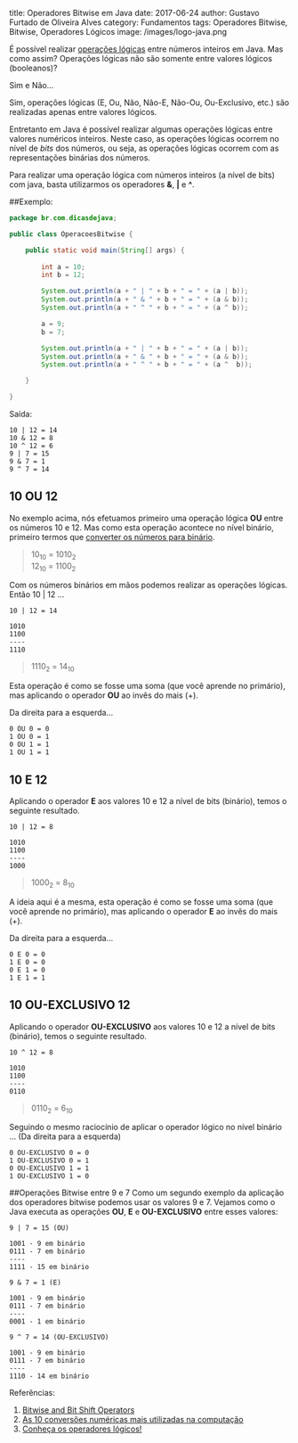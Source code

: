 title: Operadores Bitwise em Java
date: 2017-06-24
author: Gustavo Furtado de Oliveira Alves
category: Fundamentos
tags: Operadores Bitwise, Bitwise, Operadores Lógicos
image: /images/logo-java.png

É possível realizar [operações lógicas](http://www.dicasdeprogramacao.com.br/operadores-logicos/) entre números inteiros em Java.
Mas como assim? Operações lógicas não são somente entre valores lógicos (booleanos)?

Sim e Não...

Sim, operações lógicas (E, Ou, Não, Não-E, Não-Ou, Ou-Exclusivo, etc.)
são realizadas apenas entre valores lógicos.

Entretanto em Java é possível realizar algumas operações lógicas entre valores numéricos inteiros.
Neste caso, as operações lógicas ocorrem no nível de _bits_ dos números,
ou seja, as operações lógicas ocorrem com as representações binárias dos números.

Para realizar uma operação lógica com números inteiros (a nível de bits) com java,
basta utilizarmos os operadores **&**, **|** e **^**.

##Exemplo:

```java
package br.com.dicasdejava;

public class OperacoesBitwise {

	public static void main(String[] args) {
		
		int a = 10;
		int b = 12;

		System.out.println(a + " | " + b + " = " + (a | b));
		System.out.println(a + " & " + b + " = " + (a & b));
		System.out.println(a + " ^ " + b + " = " + (a ^ b));

		a = 9;
		b = 7;

		System.out.println(a + " | " + b + " = " + (a | b));
		System.out.println(a + " & " + b + " = " + (a & b));
		System.out.println(a + " ^ " + b + " = " + (a ^  b));

	}

}
```

Saída:

```
10 | 12 = 14
10 & 12 = 8
10 ^ 12 = 6
9 | 7 = 15
9 & 7 = 1
9 ^ 7 = 14
```

## 10 OU 12

No exemplo acima, nós efetuamos primeiro uma operação lógica **OU** entre os números 10 e 12.
Mas como esta operação acontece no nível binário, primeiro termos que 
[converter os números para binário](http://www.dicasdeprogramacao.com.br/as-10-conversoes-numericas-mais-utilizadas-na-computacao/).

> 10<sub>10</sub> = 1010<sub>2</sub><br />
  12<sub>10</sub> = 1100<sub>2</sub>

Com os números binários em mãos podemos realizar as operações lógicas. Então 10 | 12 ...

```
10 | 12 = 14

1010
1100
----
1110
```

> 1110<sub>2</sub> = 14<sub>10</sub>

Esta operação é como se fosse uma soma (que você aprende no primário),
mas aplicando o operador **OU** ao invês do mais (+).

Da direita para a esquerda...

```
0 OU 0 = 0
1 OU 0 = 1
0 OU 1 = 1
1 OU 1 = 1
```

## 10 E 12

Aplicando o operador **E** aos valores 10 e 12 a nível de bits (binário), temos o seguinte resultado.

```
10 | 12 = 8

1010
1100
----
1000
```

> 1000<sub>2</sub> = 8<sub>10</sub>

A ideia aqui é a mesma, esta operação é como se fosse uma soma (que você aprende no primário),
mas aplicando o operador **E** ao invês do mais (+).

Da direita para a esquerda...

```
0 E 0 = 0
1 E 0 = 0
0 E 1 = 0
1 E 1 = 1
```

## 10 OU-EXCLUSIVO 12

Aplicando o operador **OU-EXCLUSIVO** aos valores 10 e 12 a nível de bits (binário), temos o seguinte resultado.

```
10 ^ 12 = 8

1010
1100
----
0110
```

> 0110<sub>2</sub> = 6<sub>10</sub>

Seguindo o mesmo raciocínio de aplicar o operador lógico no nível binário ...
(Da direita para a esquerda)
```
0 OU-EXCLUSIVO 0 = 0
1 OU-EXCLUSIVO 0 = 1
0 OU-EXCLUSIVO 1 = 1
1 OU-EXCLUSIVO 1 = 0
```

##Operações Bitwise entre 9 e 7
Como um segundo exemplo da aplicação dos operadores bitwise podemos usar os valores 9 e 7.
Vejamos como o Java executa as operações **OU**, **E** e **OU-EXCLUSIVO** entre esses valores:

```
9 | 7 = 15 (OU)

1001 - 9 em binário
0111 - 7 em binário 
----
1111 - 15 em binário

9 & 7 = 1 (E)

1001 - 9 em binário
0111 - 7 em binário 
----
0001 - 1 em binário

9 ^ 7 = 14 (OU-EXCLUSIVO)

1001 - 9 em binário
0111 - 7 em binário 
----
1110 - 14 em binário
```

Referências:

1. [Bitwise and Bit Shift Operators](https://docs.oracle.com/javase/tutorial/java/nutsandbolts/op3.html)
2. [As 10 conversões numéricas mais utilizadas na computação](http://dicasdeprogramacao.com.br/as-10-conversoes-numericas-mais-utilizadas-na-computacao/)
3. [Conheça os operadores lógicos!](http://dicasdeprogramacao.com.br/operadores-logicos/)
